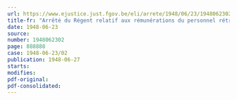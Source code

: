 ```yaml
---
url: https://www.ejustice.just.fgov.be/eli/arrete/1948/06/23/1948062302/justel
title-fr: "Arrêté du Régent relatif aux rémunérations du personnel rétribué par l'Etat"
date: 1948-06-23
source:
number: 1948062302
page: 888888
case: 1948-06-23/02
publication: 1948-06-27
starts:
modifies:
pdf-original:
pdf-consolidated:
---
```


